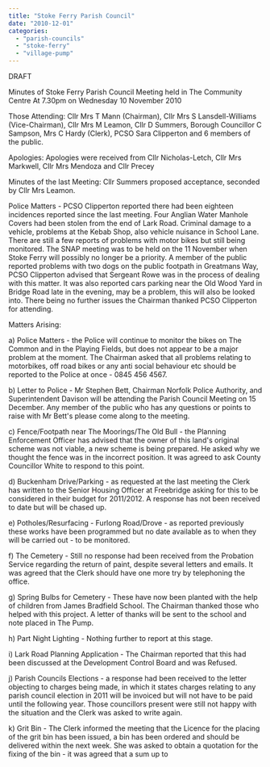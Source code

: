 ```yaml
---
title: "Stoke Ferry Parish Council"
date: "2010-12-01"
categories: 
  - "parish-councils"
  - "stoke-ferry"
  - "village-pump"
---
```


DRAFT

Minutes of Stoke Ferry Parish Council Meeting held in The Community Centre At 7.30pm on Wednesday 10 November 2010

Those Attending: Cllr Mrs T Mann (Chairman), Cllr Mrs S Lansdell-Williams (Vice-Chairman), Cllr Mrs M Leamon, Cllr D Summers, Borough Councillor C Sampson, Mrs C Hardy (Clerk), PCSO Sara Clipperton and 6 members of the public.

Apologies: Apologies were received from Cllr Nicholas-Letch, Cllr Mrs Markwell, Cllr Mrs Mendoza and Cllr Precey

Minutes of the last Meeting: Cllr Summers proposed acceptance, seconded by Cllr Mrs Leamon.

Police Matters - PCSO Clipperton reported there had been eighteen incidences reported since the last meeting. Four Anglian Water Manhole Covers had been stolen from the end of Lark Road. Criminal damage to a vehicle, problems at the Kebab Shop, also vehicle nuisance in School Lane. There are still a few reports of problems with motor bikes but still being monitored. The SNAP meeting was to be held on the 11 November when Stoke Ferry will possibly no longer be a priority. A member of the public reported problems with two dogs on the public footpath in Greatmans Way, PCSO Clipperton advised that Sergeant Rowe was in the process of dealing with this matter. It was also reported cars parking near the Old Wood Yard in Bridge Road late in the evening, may be a problem, this will also be looked into. There being no further issues the Chairman thanked PCSO Clipperton for attending.

Matters Arising:

a) Police Matters - the Police will continue to monitor the bikes on The Common and in the Playing Fields, but does not appear to be a major problem at the moment. The Chairman asked that all problems relating to motorbikes, off road bikes or any anti social behaviour etc should be reported to the Police at once - 0845 456 4567.

b) Letter to Police - Mr Stephen Bett, Chairman Norfolk Police Authority, and Superintendent Davison will be attending the Parish Council Meeting on 15 December. Any member of the public who has any questions or points to raise with Mr Bett's please come along to the meeting.

c) Fence/Footpath near The Moorings/The Old Bull - the Planning Enforcement Officer has advised that the owner of this land's original scheme was not viable, a new scheme is being prepared. He asked why we thought the fence was in the incorrect position. It was agreed to ask County Councillor White to respond to this point.

d) Buckenham Drive/Parking - as requested at the last meeting the Clerk has written to the Senior Housing Officer at Freebridge asking for this to be considered in their budget for 2011/2012. A response has not been received to date but will be chased up.

e) Potholes/Resurfacing - Furlong Road/Drove - as reported previously these works have been programmed but no date available as to when they will be carried out - to be monitored.

f) The Cemetery - Still no response had been received from the Probation Service regarding the return of paint, despite several letters and emails. It was agreed that the Clerk should have one more try by telephoning the office.

g) Spring Bulbs for Cemetery - These have now been planted with the help of children from James Bradfield School. The Chairman thanked those who helped with this project. A letter of thanks will be sent to the school and note placed in The Pump.

h) Part Night Lighting - Nothing further to report at this stage.

i) Lark Road Planning Application - The Chairman reported that this had been discussed at the Development Control Board and was Refused.

j) Parish Councils Elections - a response had been received to the letter objecting to charges being made, in which it states charges relating to any parish council election in 2011 will be invoiced but will not have to be paid until the following year. Those councillors present were still not happy with the situation and the Clerk was asked to write again.

k) Grit Bin - The Clerk informed the meeting that the Licence for the placing of the grit bin has been issued, a bin has been ordered and should be delivered within the next week. She was asked to obtain a quotation for the fixing of the bin - it was agreed that a sum up to
